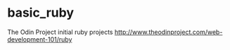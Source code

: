 # basic_ruby
The Odin Project initial ruby projects
http://www.theodinproject.com/web-development-101/ruby
